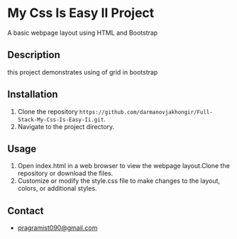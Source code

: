 # My Css Is Easy II Project

A basic webpage layout using HTML and Bootstrap

## Description

this project demonstrates using of grid in bootstrap

## Installation

1. Clone the repository  `https://github.com/darmanovjakhongir/Full-Stack-My-Css-Is-Easy-Ii.git`.
2. Navigate to the project directory.

## Usage

1. Open index.html in a web browser to view the webpage layout.Clone the repository or download the files.
2. Customize or modify the style.css file to make changes to the layout, colors, or additional styles.

## Contact

- pragramist090@gmail.com